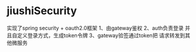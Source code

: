 # jiushiSecurity

实现了spring security + oauth2.0框架
1、由gateway鉴权
2、auth负责登录 并且自定义登录方式，生成token令牌
3、gateway验签通过token把 请求转发到其他微服务
